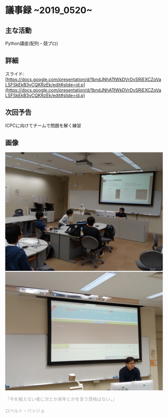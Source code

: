 # 議事録 ~2019_0520~ 
## 主な活動 
Python講座(配列・競プロ)
## 詳細 
スライド:[https://docs.google.com/presentation/d/1bndJNhATtWkDVrDvSRiEXCZoVaLSFSkEkB3yCQKRzEk/edit#slide=id.p](https://docs.google.com/presentation/d/1bndJNhATtWkDVrDvSRiEXCZoVaLSFSkEkB3yCQKRzEk/edit#slide=id.p)
## 次回予告 
ICPCに向けてチームで問題を解く練習
## 画像 
![画像1](pic/2019_0520_01.jpg) 
![画像2](pic/2019_0520_02.jpg) 

<font color="DarkGray">「今を戦えない者に次とか来年とかを言う資格はない。」</font><br>  
<font color="DarkGray">ロベルト・バッジョ</font>